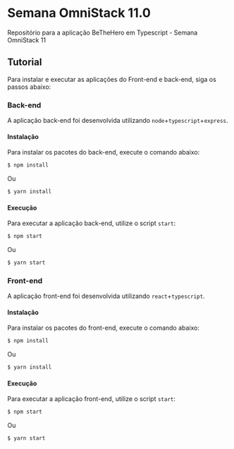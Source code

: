 # Semana OmniStack 11.0

Repositório para a aplicação BeTheHero em Typescript - Semana OmniStack 11

## Tutorial

Para instalar e executar as aplicações do Front-end e back-end, siga os passos abaixo:

### Back-end

A aplicação back-end foi desenvolvida utilizando `node`+`typescript`+`express`.

#### Instalação

Para instalar os pacotes do back-end, execute o comando abaixo:

```bash
$ npm install
```
Ou
```bash
$ yarn install
```

#### Execução

Para executar a aplicação back-end, utilize o script `start`:

```bash
$ npm start
```
Ou
```bash
$ yarn start
```

### Front-end

A aplicação front-end foi desenvolvida utilizando `react`+`typescript`.

#### Instalação

Para instalar os pacotes do front-end, execute o comando abaixo:

```bash
$ npm install
```
Ou
```bash
$ yarn install
```

#### Execução

Para executar a aplicação front-end, utilize o script `start`:

```bash
$ npm start
```
Ou
```bash
$ yarn start
```
